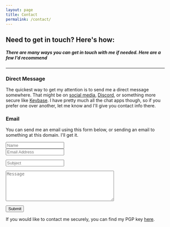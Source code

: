 ```yaml
---
layout: page
title: Contact
permalink: /contact/
---
```

<script src="https://www.google.com/recaptcha/api.js" async defer></script>
 <script>
   function onSubmit(token) {
     document.getElementById("contact-form").submit();
   }
 </script>

## Need to get in touch? Here's how:
##### There are many ways you can get in touch with me if needed. Here are a few I'd recommend

-----------------

### Direct Message

The quickest way to get my attention is to send me a direct message somewhere. That might be
on [social media](https://twitter.com/zmknox), [Discord](https://discord.gg/TaG9bnm), or something more secure like [<i class="fa fa-key"></i> Keybase](https://keybase.io/zmknox). I have pretty much all the chat apps though,
so if you prefer one over another, let me know and I'll give you contact info there.

### Email

You can send me an email using this form below, or sending an email to something at this domain. I'll get it.

<form id="contact-form" action="https://formspree.io/f/mdopzrrg" method="POST">
    <div class="form-row">
        <div class="form-group col-sm-6">
            <input class="form-control form-control-lg contact-form" type="text" name="name" placeholder="Name">
        </div>
        <div class="form-group col-sm-6">
            <input class="form-control form-control-lg contact-form" type="email" name="_replyto" placeholder="Email Address">
        </div>
    </div>
    <p><input class="form-control form-control-lg contact-form" type="text" name="_subject" placeholder="Subject"></p>
    <p><textarea class="form-control contact-form" name="message" placeholder="Message" cols="40" rows="6"></textarea></p>
    <p><button class="g-recaptcha btn btn-primary btn-lg" 
        data-sitekey="6LflGvAZAAAAAEjM45Q2MVAWdC1TFlRevZLqDwWt" 
        data-callback='onSubmit' 
        data-action='submit'>Submit</button></p>
</form>


If you would like to contact me securely, you can find my PGP key <a href="/pgp.txt">here</a>.